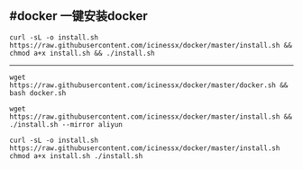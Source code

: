 #docker
**一键安装docker**
---

`curl -sL -o install.sh https://raw.githubusercontent.com/icinessx/docker/master/install.sh && chmod a+x install.sh && ./install.sh`


***


`wget https://raw.githubusercontent.com/icinessx/docker/master/docker.sh && bash docker.sh`

`wget https://raw.githubusercontent.com/icinessx/docker/master/install.sh && ./install.sh --mirror aliyun`

`curl -sL -o install.sh https://raw.githubusercontent.com/icinessx/docker/master/install.sh
chmod a+x install.sh
./install.sh`
